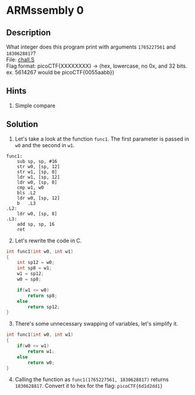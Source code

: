 # ARMssembly 0
## Description
What integer does this program print with arguments `1765227561` and `1830628817`?  
File: [chall.S](chall.S)  
Flag format: picoCTF{XXXXXXXX} -> (hex, lowercase, no 0x, and 32 bits. ex. 5614267 would be picoCTF{0055aabb})
## Hints
1. Simple compare
## Solution
1. Let's take a look at the function `func1`. The first parameter is passed in `w0` and the second in `w1`.
```arm
func1:
	sub	sp, sp, #16
	str	w0, [sp, 12]
	str	w1, [sp, 8]
	ldr	w1, [sp, 12]
	ldr	w0, [sp, 8]
	cmp	w1, w0
	bls	.L2
	ldr	w0, [sp, 12]
	b	.L3
.L2:
	ldr	w0, [sp, 8]
.L3:
	add	sp, sp, 16
	ret
```
2. Let's rewrite the code in C.
```c
int func1(int w0, int w1)
{
	int sp12 = w0;
	int sp8 = w1;
	w1 = sp12;
	w0 = sp8;

	if(w1 <= w0)
		return sp8;
	else
		return sp12;
}
```
3. There's some unnecessary swapping of variables, let's simplify it.
```c
int func1(int w0, int w1)
{
	if(w0 <= w1)
        return w1;
    else
        return w0;
}
```
4. Calling the function as `func1(1765227561, 1830628817)` returns `1830628817`. Convert it to hex for the flag: `picoCTF{6d1d2dd1}`
